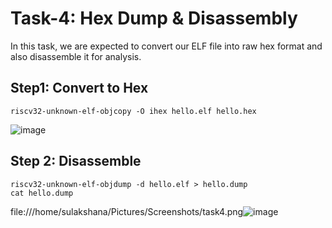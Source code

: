 # Task-4: Hex Dump & Disassembly
In this task, we are expected to convert our ELF file into raw hex format and also disassemble it for analysis.

## Step1: Convert to Hex
```
riscv32-unknown-elf-objcopy -O ihex hello.elf hello.hex
```

![image](https://github.com/user-attachments/assets/bd3a67cf-3bb0-438b-a8a3-3e0937141f0a)

## Step 2: Disassemble
```
riscv32-unknown-elf-objdump -d hello.elf > hello.dump
cat hello.dump

```
file:///home/sulakshana/Pictures/Screenshots/task4.png![image](https://github.com/user-attachments/assets/49dc6de6-0751-44c5-b60d-2cc081934cc9)


